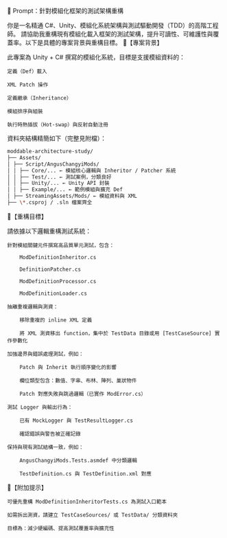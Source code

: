 🔧 Prompt：針對模組化框架的測試架構重構

你是一名精通 C#、Unity、模組化系統架構與測試驅動開發（TDD）的高階工程師。
請協助我重構現有模組化載入框架的測試架構，提升可讀性、可維護性與覆蓋率。以下是具體的專案背景與重構目標。
🧭【專案背景】

此專案為 Unity + C# 撰寫的模組化系統，目標是支援模組資料的：

    定義（Def）載入

    XML Patch 操作

    定義繼承（Inheritance）

    模組排序與組裝

    執行時熱插拔（Hot-swap）與反射自動注冊

資料夾結構精簡如下（完整見附檔）：

```bash
moddable-architecture-study/
├── Assets/
│ ├── Script/AngusChangyiMods/
│ │ ├── Core/... ← 模組核心邏輯與 Inheritor / Patcher 系統
│ │ ├── Test/... ← 測試案例，分類良好
│ │ ├── Unity/... ← Unity API 封裝
│ │ ├── Example/... ← 範例模組與擴充 Def
│ ├── StreamingAssets/Mods/ ← 模組資料與 XML
├── \*.csproj / .sln 檔案齊全
```

🎯【重構目標】

請依據以下邏輯重構測試系統：

    針對模組關鍵元件撰寫高品質單元測試，包含：

        ModDefinitionInheritor.cs

        DefinitionPatcher.cs

        ModDefinitionProcessor.cs

        ModDefinitionLoader.cs

    抽離重複邏輯與測資：

        移除重複的 inline XML 定義

        將 XML 測資移出 function，集中於 TestData 目錄或用 [TestCaseSource] 實作參數化

    加強邊界與錯誤處理測試，例如：

        Patch 與 Inherit 執行順序變化的影響

        欄位類型包含：數值、字串、布林、陣列、巢狀物件

        Patch 對應失敗與跳過邏輯（已實作 ModError.cs）

    測試 Logger 與輸出行為：

        已有 MockLogger 與 TestResultLogger.cs

        確認錯誤與警告被正確記錄

    保持與現有測試結構一致，例如：

        AngusChangyiMods.Tests.asmdef 中分類邏輯

        TestDefinition.cs 與 TestDefinition.xml 對應

📌【附加提示】

    可優先重構 ModDefinitionInheritorTests.cs 為測試入口範本

    如需拆出測資，請建立 TestCaseSources/ 或 TestData/ 分類資料夾

    目標為：減少硬編碼、提高測試覆蓋率與擴充性
